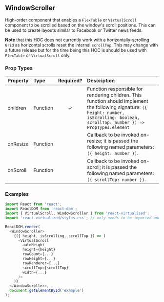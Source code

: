 WindowScroller
---------------

High-order component that enables a `FlexTable` or `VirtualScroll` component to be scrolled based on the window's scroll positions.
This can be used to create layouts similar to Facebook or Twitter news feeds.

**Note** that this HOC does not currently work with a horizontally-scrolling `Grid` as horizontal scrolls reset the internal `scrollTop`.
This may change with a future release but for the time being this HOC is should be used with `FlexTable` or `VirtualScroll` only.

### Prop Types
| Property | Type | Required? | Description |
|:---|:---|:---:|:---|
| children | Function | ✓ | Function responsible for rendering children. This function should implement the following signature: `({ height: number, isScrolling: boolean, scrollTop: number }) => PropTypes.element` |
| onResize | Function |  | Callback to be invoked on-resize; it is passed the following named parameters: `({ height: number })`. | 
| onScroll | Function |  | Callback to be invoked on-scroll; it is passed the following named parameters: `({ scrollTop: number })`. | 

### Examples

```javascript
import React from 'react';
import ReactDOM from 'react-dom';
import { VirtualScroll, WindowScroller } from 'react-virtualized';
import 'react-virtualized/styles.css'; // only needs to be imported once

ReactDOM.render(
  <WindowScroller>
    {({ height, isScrolling, scrollTop }) => (
      <VirtualScroll
        autoHeight
        height={height}
        rowCount={...}
        rowHeight={...}
        rowRenderer={...}
        scrollTop={scrollTop}
        width={...}
      />
    )}
  </WindowScroller>,
  document.getElementById('example')
);
```
